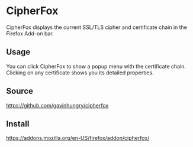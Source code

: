 CipherFox
=========

CipherFox displays the current SSL/TLS cipher and certificate chain in the
Firefox Add-on bar.


Usage
-----

You can click CipherFox to show a popup menu with the certificate chain.
Clicking on any certificate shows you its detailed properties.


Source
------

https://github.com/gavinhungry/cipherfox


Install
-------

https://addons.mozilla.org/en-US/firefox/addon/cipherfox/
